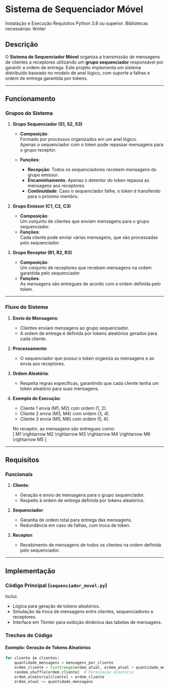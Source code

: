 # Sistema de Sequenciador Móvel

Instalação e Execução
Requisitos
Python 3.8 ou superior.
Bibliotecas necessárias:
tkinter

## Descrição

O **Sistema de Sequenciador Móvel** organiza a transmissão de mensagens de clientes a receptores utilizando um **grupo sequenciador** responsável por garantir a ordem de entrega. Este projeto implementa um sistema distribuído baseado no modelo de anel lógico, com suporte a falhas e ordem de entrega garantida por tokens.

---

## Funcionamento

### Grupos do Sistema

1. **Grupo Sequenciador (S1, S2, S3)**  
   - **Composição**:  
     Formado por processos organizados em um anel lógico.  
     Apenas o sequenciador com o token pode repassar mensagens para o grupo receptor.

   - **Funções**:  
     - **Recepção**: Todos os sequenciadores recebem mensagens do grupo emissor.  
     - **Encaminhamento**: Apenas o detentor do token repassa as mensagens aos receptores.  
     - **Continuidade**: Caso o sequenciador falhe, o token é transferido para o próximo membro.

2. **Grupo Emissor (C1, C2, C3)**  
   - **Composição**:  
     Um conjunto de clientes que enviam mensagens para o grupo sequenciador.  
   - **Funções**:  
     Cada cliente pode enviar várias mensagens, que são processadas pelo sequenciador.

3. **Grupo Receptor (R1, R2, R3)**  
   - **Composição**:  
     Um conjunto de receptores que recebem mensagens na ordem garantida pelo sequenciador.  
   - **Funções**:  
     As mensagens são entregues de acordo com a ordem definida pelo token.

---

### Fluxo do Sistema

1. **Envio de Mensagens**:
   - Clientes enviam mensagens ao grupo sequenciador.  
   - A ordem de entrega é definida por tokens aleatórios gerados para cada cliente.

2. **Processamento**:
   - O sequenciador que possui o token organiza as mensagens e as envia aos receptores.

3. **Ordem Aleatória**:
   - Respeita regras específicas, garantindo que cada cliente tenha um token aleatório para suas mensagens.

4. **Exemplo de Execução**:
   - Cliente 1 envia \(M1, M2\) com ordem \(1, 2\).  
   - Cliente 2 envia \(M3, M4\) com ordem \(3, 4\).  
   - Cliente 3 envia \(M5, M6\) com ordem \(5, 6\).  

   No receptor, as mensagens são entregues como:  
   \[
   M1 \rightarrow M2 \rightarrow M3 \rightarrow M4 \rightarrow M6 \rightarrow M5
   \]

---

## Requisitos

### Funcionais

1. **Cliente**:
   - Geração e envio de mensagens para o grupo sequenciador.  
   - Respeito à ordem de entrega definida por tokens aleatórios.

2. **Sequenciador**:
   - Garantia de ordem total para entrega das mensagens.  
   - Redundância em caso de falhas, com troca de token.

3. **Receptor**:
   - Recebimento de mensagens de todos os clientes na ordem definida pelo sequenciador.

---

## Implementação

### Código Principal (`sequenciador_movel.py`)

Inclui:
- Lógica para geração de tokens aleatórios.
- Simulação da troca de mensagens entre clientes, sequenciadores e receptores.
- Interface em Tkinter para exibição dinâmica das tabelas de mensagens.

### Trechos de Código

#### Exemplo: Geração de Tokens Aleatórios
```python
for cliente in clientes:
    quantidade_mensagens = mensagens_por_cliente
    ordem_cliente = list(range(ordem_atual, ordem_atual + quantidade_mensagens))
    random.shuffle(ordem_cliente)  # Permutação aleatória
    ordem_aleatoria[cliente] = ordem_cliente
    ordem_atual += quantidade_mensagens
